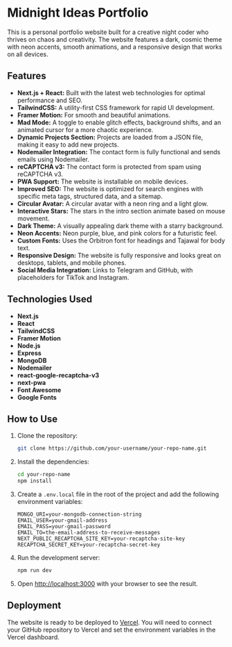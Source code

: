 # Midnight Ideas Portfolio

This is a personal portfolio website built for a creative night coder who thrives on chaos and creativity. The website features a dark, cosmic theme with neon accents, smooth animations, and a responsive design that works on all devices.

## Features

- **Next.js + React:** Built with the latest web technologies for optimal performance and SEO.
- **TailwindCSS:** A utility-first CSS framework for rapid UI development.
- **Framer Motion:** For smooth and beautiful animations.
- **Mad Mode:** A toggle to enable glitch effects, background shifts, and an animated cursor for a more chaotic experience.
- **Dynamic Projects Section:** Projects are loaded from a JSON file, making it easy to add new projects.
- **Nodemailer Integration:** The contact form is fully functional and sends emails using Nodemailer.
- **reCAPTCHA v3:** The contact form is protected from spam using reCAPTCHA v3.
- **PWA Support:** The website is installable on mobile devices.
- **Improved SEO:** The website is optimized for search engines with specific meta tags, structured data, and a sitemap.
- **Circular Avatar:** A circular avatar with a neon ring and a light glow.
- **Interactive Stars:** The stars in the intro section animate based on mouse movement.
- **Dark Theme:** A visually appealing dark theme with a starry background.
- **Neon Accents:** Neon purple, blue, and pink colors for a futuristic feel.
- **Custom Fonts:** Uses the Orbitron font for headings and Tajawal for body text.
- **Responsive Design:** The website is fully responsive and looks great on desktops, tablets, and mobile phones.
- **Social Media Integration:** Links to Telegram and GitHub, with placeholders for TikTok and Instagram.

## Technologies Used

- **Next.js**
- **React**
- **TailwindCSS**
- **Framer Motion**
- **Node.js**
- **Express**
- **MongoDB**
- **Nodemailer**
- **react-google-recaptcha-v3**
- **next-pwa**
- **Font Awesome**
- **Google Fonts**

## How to Use

1. Clone the repository:
   ```bash
   git clone https://github.com/your-username/your-repo-name.git
   ```
2. Install the dependencies:
   ```bash
   cd your-repo-name
   npm install
   ```
3. Create a `.env.local` file in the root of the project and add the following environment variables:
   ```
   MONGO_URI=your-mongodb-connection-string
   EMAIL_USER=your-gmail-address
   EMAIL_PASS=your-gmail-password
   EMAIL_TO=the-email-address-to-receive-messages
   NEXT_PUBLIC_RECAPTCHA_SITE_KEY=your-recaptcha-site-key
   RECAPTCHA_SECRET_KEY=your-recaptcha-secret-key
   ```
4. Run the development server:
   ```bash
   npm run dev
   ```
5. Open [http://localhost:3000](http://localhost:3000) with your browser to see the result.

## Deployment

The website is ready to be deployed to [Vercel](https://vercel.com/). You will need to connect your GitHub repository to Vercel and set the environment variables in the Vercel dashboard.

